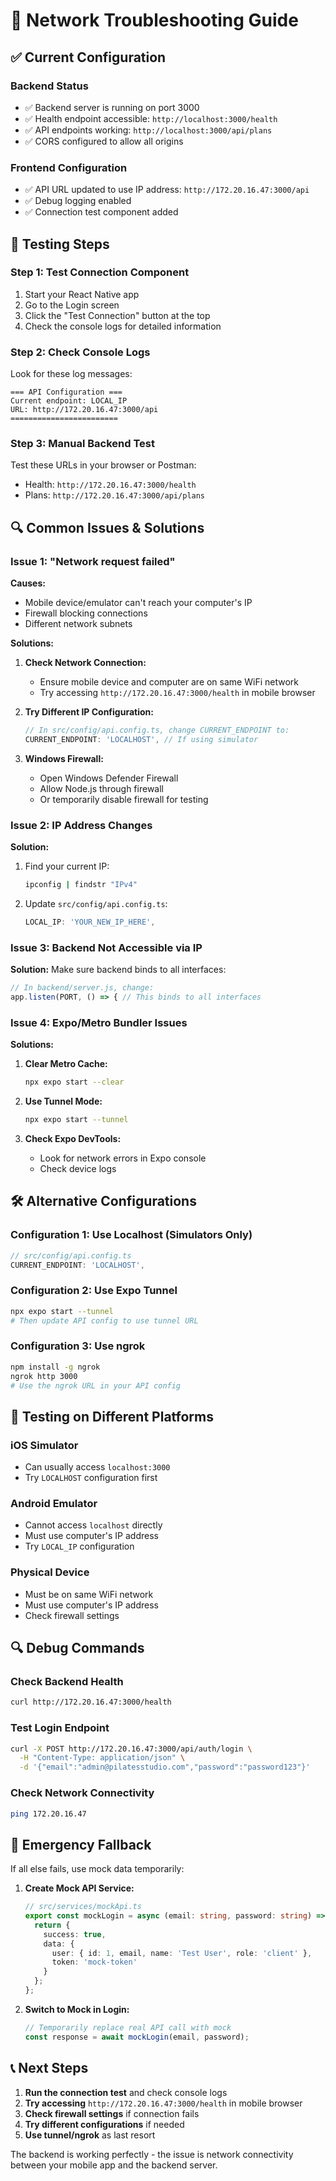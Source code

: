 # 🔧 Network Troubleshooting Guide

## ✅ **Current Configuration**

### **Backend Status**
- ✅ Backend server is running on port 3000
- ✅ Health endpoint accessible: `http://localhost:3000/health`
- ✅ API endpoints working: `http://localhost:3000/api/plans`
- ✅ CORS configured to allow all origins

### **Frontend Configuration**
- ✅ API URL updated to use IP address: `http://172.20.16.47:3000/api`
- ✅ Debug logging enabled
- ✅ Connection test component added

## 🚀 **Testing Steps**

### **Step 1: Test Connection Component**
1. Start your React Native app
2. Go to the Login screen
3. Click the "Test Connection" button at the top
4. Check the console logs for detailed information

### **Step 2: Check Console Logs**
Look for these log messages:
```
=== API Configuration ===
Current endpoint: LOCAL_IP
URL: http://172.20.16.47:3000/api
========================
```

### **Step 3: Manual Backend Test**
Test these URLs in your browser or Postman:
- Health: `http://172.20.16.47:3000/health`
- Plans: `http://172.20.16.47:3000/api/plans`

## 🔍 **Common Issues & Solutions**

### **Issue 1: "Network request failed"**
**Causes:**
- Mobile device/emulator can't reach your computer's IP
- Firewall blocking connections
- Different network subnets

**Solutions:**
1. **Check Network Connection:**
   - Ensure mobile device and computer are on same WiFi network
   - Try accessing `http://172.20.16.47:3000/health` in mobile browser

2. **Try Different IP Configuration:**
   ```typescript
   // In src/config/api.config.ts, change CURRENT_ENDPOINT to:
   CURRENT_ENDPOINT: 'LOCALHOST', // If using simulator
   ```

3. **Windows Firewall:**
   - Open Windows Defender Firewall
   - Allow Node.js through firewall
   - Or temporarily disable firewall for testing

### **Issue 2: IP Address Changes**
**Solution:**
1. Find your current IP:
   ```bash
   ipconfig | findstr "IPv4"
   ```
2. Update `src/config/api.config.ts`:
   ```typescript
   LOCAL_IP: 'YOUR_NEW_IP_HERE',
   ```

### **Issue 3: Backend Not Accessible via IP**
**Solution:**
Make sure backend binds to all interfaces:
```javascript
// In backend/server.js, change:
app.listen(PORT, () => { // This binds to all interfaces
```

### **Issue 4: Expo/Metro Bundler Issues**
**Solutions:**
1. **Clear Metro Cache:**
   ```bash
   npx expo start --clear
   ```

2. **Use Tunnel Mode:**
   ```bash
   npx expo start --tunnel
   ```

3. **Check Expo DevTools:**
   - Look for network errors in Expo console
   - Check device logs

## 🛠 **Alternative Configurations**

### **Configuration 1: Use Localhost (Simulators Only)**
```typescript
// src/config/api.config.ts
CURRENT_ENDPOINT: 'LOCALHOST',
```

### **Configuration 2: Use Expo Tunnel**
```bash
npx expo start --tunnel
# Then update API config to use tunnel URL
```

### **Configuration 3: Use ngrok**
```bash
npm install -g ngrok
ngrok http 3000
# Use the ngrok URL in your API config
```

## 📱 **Testing on Different Platforms**

### **iOS Simulator**
- Can usually access `localhost:3000`
- Try `LOCALHOST` configuration first

### **Android Emulator**
- Cannot access `localhost` directly
- Must use computer's IP address
- Try `LOCAL_IP` configuration

### **Physical Device**
- Must be on same WiFi network
- Must use computer's IP address
- Check firewall settings

## 🔍 **Debug Commands**

### **Check Backend Health**
```bash
curl http://172.20.16.47:3000/health
```

### **Test Login Endpoint**
```bash
curl -X POST http://172.20.16.47:3000/api/auth/login \
  -H "Content-Type: application/json" \
  -d '{"email":"admin@pilatesstudio.com","password":"password123"}'
```

### **Check Network Connectivity**
```bash
ping 172.20.16.47
```

## 🚨 **Emergency Fallback**

If all else fails, use mock data temporarily:

1. **Create Mock API Service:**
   ```typescript
   // src/services/mockApi.ts
   export const mockLogin = async (email: string, password: string) => {
     return {
       success: true,
       data: {
         user: { id: 1, email, name: 'Test User', role: 'client' },
         token: 'mock-token'
       }
     };
   };
   ```

2. **Switch to Mock in Login:**
   ```typescript
   // Temporarily replace real API call with mock
   const response = await mockLogin(email, password);
   ```

## 📞 **Next Steps**

1. **Run the connection test** and check console logs
2. **Try accessing** `http://172.20.16.47:3000/health` in mobile browser
3. **Check firewall settings** if connection fails
4. **Try different configurations** if needed
5. **Use tunnel/ngrok** as last resort

The backend is working perfectly - the issue is network connectivity between your mobile app and the backend server. 